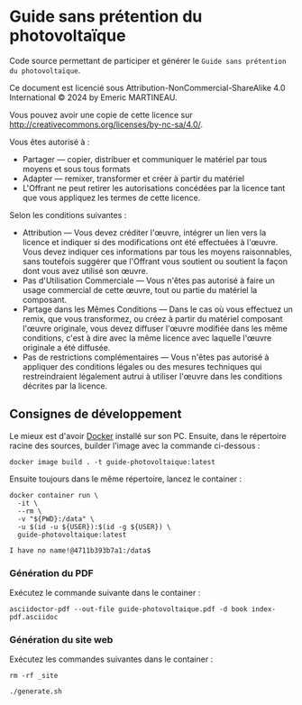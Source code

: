 # Guide sans prétention du photovoltaïque

Code source permettant de participer et générer le `Guide sans prétention du photovoltaïque`.

Ce document est licencié sous Attribution-NonCommercial-ShareAlike 4.0 International © 2024 by Emeric MARTINEAU.

Vous pouvez avoir une copie de cette licence sur http://creativecommons.org/licenses/by-nc-sa/4.0/.

Vous êtes autorisé à :

 * Partager — copier, distribuer et communiquer le matériel par tous moyens et sous tous formats
 * Adapter — remixer, transformer et créer à partir du matériel
 * L'Offrant ne peut retirer les autorisations concédées par la licence tant que vous appliquez les termes de cette licence.

Selon les conditions suivantes :

 * Attribution — Vous devez créditer l'œuvre, intégrer un lien vers la licence et indiquer si des modifications ont été effectuées à l'œuvre. Vous devez indiquer ces informations par tous les moyens raisonnables, sans toutefois suggérer que l'Offrant vous soutient ou soutient la façon dont vous avez utilisé son œuvre.
 * Pas d'Utilisation Commerciale — Vous n'êtes pas autorisé à faire un usage commercial de cette œuvre, tout ou partie du matériel la composant.
 * Partage dans les Mêmes Conditions — Dans le cas où vous effectuez un remix, que vous transformez, ou créez à partir du matériel composant l'œuvre originale, vous devez diffuser l'œuvre modifiée dans les même conditions, c'est à dire avec la même licence avec laquelle l'œuvre originale a été diffusée.
 * Pas de restrictions complémentaires — Vous n'êtes pas autorisé à appliquer des conditions légales ou des mesures techniques qui restreindraient légalement autrui à utiliser l'œuvre dans les conditions décrites par la licence.

## Consignes de développement

Le mieux est d'avoir [Docker](https://docker.io) installé sur son PC.
Ensuite, dans le répertoire racine des sources, builder l'image avec la commande ci-dessous :
```
docker image build . -t guide-photovoltaique:latest
```

Ensuite toujours dans le même répertoire, lancez le container :
```
docker container run \
  -it \
  --rm \
  -v "${PWD}:/data" \
  -u $(id -u ${USER}):$(id -g ${USER}) \
  guide-photovoltaique:latest

I have no name!@4711b393b7a1:/data$
```

### Génération du PDF

Exécutez le commande suivante dans le container :
```
asciidoctor-pdf --out-file guide-photovoltaique.pdf -d book index-pdf.asciidoc
```

### Génération du site web

Exécutez les commandes suivantes dans le container :
```
rm -rf _site

./generate.sh
```
